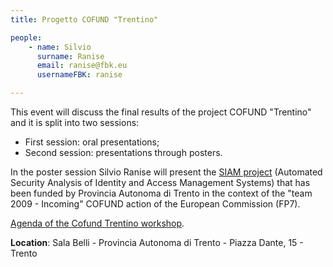 ```yaml
---
title: Progetto COFUND "Trentino"

people:
    - name: Silvio
      surname: Ranise
      email: ranise@fbk.eu
      usernameFBK: ranise

---
```


This event will discuss the final results of the project COFUND "Trentino" and it is split into two sessions:
- First session: oral presentations;
- Second session: presentations through posters.

In the poster session Silvio Ranise will present the [SIAM project](/projects/SIAM) (Automated Security Analysis of Identity and Access Management Systems) that has been funded by Provincia Autonoma di Trento in the context of the "team 2009 - Incoming" COFUND action of the European Commission (FP7).

[Agenda of the Cofund Trentino workshop](/news/assets/agenda-cofund-trentino-2014.pdf).

**Location**: Sala Belli - Provincia Autonoma di Trento - Piazza Dante, 15 - Trento